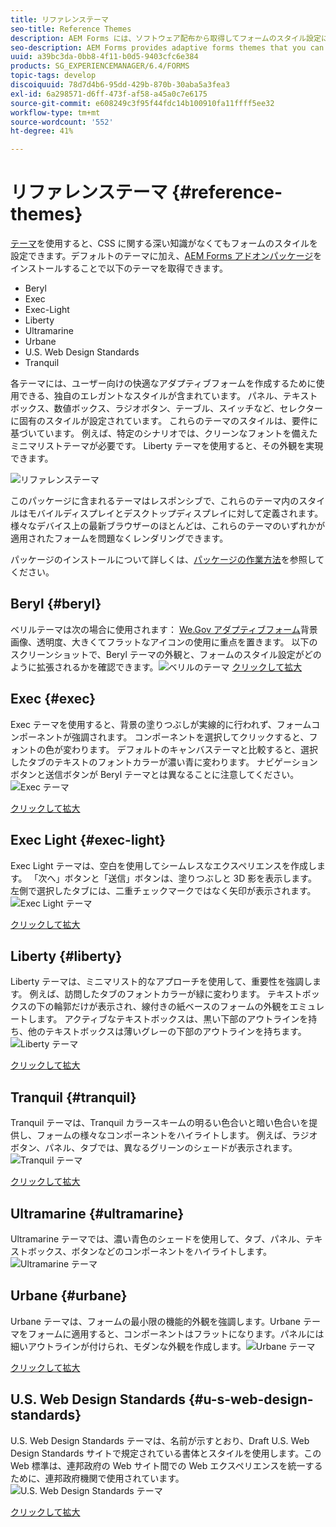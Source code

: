 ```yaml
---
title: リファレンステーマ
seo-title: Reference Themes
description: AEM Forms には、ソフトウェア配布から取得してフォームのスタイル設定に使用できるアダプティブフォームテーマが用意されています。
seo-description: AEM Forms provides adaptive forms themes that you can get from Software Distribution and use to style a form.
uuid: a39bc3da-0bb8-4f11-b0d5-9403cfc6e384
products: SG_EXPERIENCEMANAGER/6.4/FORMS
topic-tags: develop
discoiquuid: 78d7d4b6-95dd-429b-870b-30aba5a3fea3
exl-id: 6a298571-d6ff-473f-af58-a45a0c7e6175
source-git-commit: e608249c3f95f44fdc14b100910fa11ffff5ee32
workflow-type: tm+mt
source-wordcount: '552'
ht-degree: 41%

---
```


# リファレンステーマ {#reference-themes}

[テーマ](/help/forms/using/themes.md)を使用すると、CSS に関する深い知識がなくてもフォームのスタイルを設定できます。デフォルトのテーマに加え、[AEM Forms アドオンパッケージ](https://experienceleague.adobe.com/docs/experience-manager-release-information/aem-release-updates/forms-updates/aem-forms-releases.html?lang=ja)をインストールすることで以下のテーマを取得できます。

* Beryl
* Exec
* Exec-Light
* Liberty
* Ultramarine
* Urbane
* U.S. Web Design Standards
* Tranquil

各テーマには、ユーザー向けの快適なアダプティブフォームを作成するために使用できる、独自のエレガントなスタイルが含まれています。 パネル、テキストボックス、数値ボックス、ラジオボタン、テーブル、スイッチなど、セレクターに固有のスタイルが設定されています。 これらのテーマのスタイルは、要件に基づいています。 例えば、特定のシナリオでは、クリーンなフォントを備えたミニマリストテーマが必要です。 Liberty テーマを使用すると、その外観を実現できます。

![リファレンステーマ](assets/ref-themes.png)

このパッケージに含まれるテーマはレスポンシブで、これらのテーマ内のスタイルはモバイルディスプレイとデスクトップディスプレイに対して定義されます。 様々なデバイス上の最新ブラウザーのほとんどは、これらのテーマのいずれかが適用されたフォームを問題なくレンダリングできます。

パッケージのインストールについて詳しくは、[パッケージの作業方法](/help/sites-administering/package-manager.md)を参照してください。

## Beryl {#beryl}

ベリルテーマは次の場合に使用されます： [We.Gov アダプティブフォーム](/help/forms/using/gov-reference-site-walkthrough.md)背景画像、透明度、大きくてフラットなアイコンの使用に重点を置きます。 以下のスクリーンショットで、Beryl テーマの外観と、フォームのスタイル設定がどのように拡張されるかを確認できます。![ベリルのテーマ](assets/beryl.png)
[クリックして拡大](assets/beryl-1.png)

## Exec {#exec}

Exec テーマを使用すると、背景の塗りつぶしが実線的に行われず、フォームコンポーネントが強調されます。 コンポーネントを選択してクリックすると、フォントの色が変わります。 デフォルトのキャンバステーマと比較すると、選択したタブのテキストのフォントカラーが濃い青に変わります。 ナビゲーションボタンと送信ボタンが Beryl テーマとは異なることに注意してください。
![Exec テーマ](assets/exec.png)

[クリックして拡大](assets/exec-1.png)

## Exec Light {#exec-light}

Exec Light テーマは、空白を使用してシームレスなエクスペリエンスを作成します。 「次へ」ボタンと「送信」ボタンは、塗りつぶしと 3D 影を表示します。 左側で選択したタブには、二重チェックマークではなく矢印が表示されます。
![Exec Light テーマ](assets/exec-light.png)

[クリックして拡大](assets/exec-light-1.png)

## Liberty {#liberty}

Liberty テーマは、ミニマリスト的なアプローチを使用して、重要性を強調します。 例えば、訪問したタブのフォントカラーが緑に変わります。 テキストボックスの下の輪郭だけが表示され、線付きの紙ベースのフォームの外観をエミュレートします。 アクティブなテキストボックスは、黒い下部のアウトラインを持ち、他のテキストボックスは薄いグレーの下部のアウトラインを持ちます。
![Liberty テーマ](assets/liberty.png)

[クリックして拡大](assets/liberty-1.png)

## Tranquil {#tranquil}

Tranquil テーマは、Tranquil カラースキームの明るい色合いと暗い色合いを提供し、フォームの様々なコンポーネントをハイライトします。 例えば、ラジオボタン、パネル、タブでは、異なるグリーンのシェードが表示されます。
![Tranquil テーマ](assets/tranquil.png)

[クリックして拡大](assets/tranquil-1.png)

## Ultramarine {#ultramarine}

Ultramarine テーマでは、濃い青色のシェードを使用して、タブ、パネル、テキストボックス、ボタンなどのコンポーネントをハイライトします。
![Ultramarine テーマ](assets/ultramarine.png)

## Urbane {#urbane}

Urbane テーマは、フォームの最小限の機能的外観を強調します。Urbane テーマをフォームに適用すると、コンポーネントはフラットになります。パネルには細いアウトラインが付けられ、モダンな外観を作成します。![Urbane テーマ](assets/urbane.png)

[クリックして拡大](assets/urbane-1.png)

## U.S. Web Design Standards {#u-s-web-design-standards}

U.S. Web Design Standards テーマは、名前が示すとおり、Draft U.S. Web Design Standards サイトで規定されている書体とスタイルを使用します。この Web 標準は、連邦政府の Web サイト間での Web エクスペリエンスを統一するために、連邦政府機関で使用されています。![U.S. Web Design Standards テーマ](assets/us-web-standards.png)

[クリックして拡大](assets/usgov.png)

